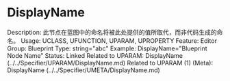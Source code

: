# DisplayName

Description: 此节点在蓝图中的命名将被此处提供的值所取代，而非代码生成的命名。
Usage: UCLASS, UFUNCTION, UPARAM, UPROPERTY
Feature: Editor
Group: Blueprint
Type: string="abc"
Example: DisplayName="Blueprint Node Name”
Status: Linked
Related to UPARAM: DisplayName (../../Specifier/UPARAM/DisplayName.md)
Related to UPARAM (1) (Meta): DisplayName (../../Specifier/UMETA/DisplayName.md)